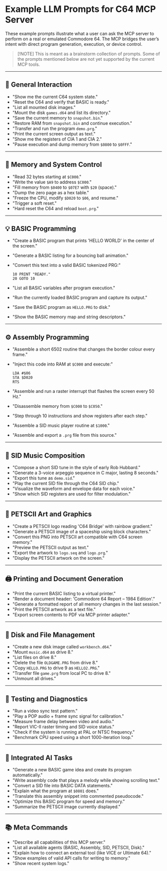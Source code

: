 # Example LLM Prompts for C64 MCP Server

These example prompts illustrate what a user can ask the MCP server to perform on a real or emulated Commodore 64.
The MCP bridges the user’s intent with direct program generation, execution, or device control.

>[!NOTE] This is meant as a brainstorm collection of prompts. Some of the prompts mentioned below are not yet supported by the current MCP tools.

---

## 🧠 General Interaction

- "Show me the current C64 system state."
- "Reset the C64 and verify that BASIC is ready."
- "List all mounted disk images."
- "Mount the disk `games.d64` and list its directory."
- "Save the current memory to `snapshot.bin`."
- "Restore RAM from `snapshot.bin` and continue execution."
- "Transfer and run the program `demo.prg`."
- "Print the current screen output as text."
- "Show me the registers of CIA 1 and CIA 2."
- "Pause execution and dump memory from `$0800` to `$0FFF`."

---

## 💾 Memory and System Control

- "Read 32 bytes starting at `$C000`."
- "Write the value `$A9` to address `$C000`."
- "Fill memory from `$0400` to `$07E7` with `$20` (space)."
- "Dump the zero page as a hex table."
- "Freeze the CPU, modify `$D020` to `$06`, and resume."
- "Trigger a soft reset."
- "Hard reset the C64 and reload `boot.prg`."

---

## 💡 BASIC Programming

- "Create a BASIC program that prints 'HELLO WORLD' in the center of the screen."
- "Generate a BASIC listing for a bouncing ball animation."
- "Convert this text into a valid BASIC tokenized PRG:"
  
  ```basic
  10 PRINT "READY."
  20 GOTO 10
  ```

- "List all BASIC variables after program execution."
- "Run the currently loaded BASIC program and capture its output."
- "Save the BASIC program as `HELLO.PRG` to disk."
- "Show the BASIC memory map and string descriptors."

---

## ⚙️ Assembly Programming

- "Assemble a short 6502 routine that changes the border colour every frame."
- "Inject this code into RAM at `$C000` and execute:"
  
  ```assembly
  LDA #$06
  STA $D020
  RTS
  ```

- "Assemble and run a raster interrupt that flashes the screen every 50 Hz."
- "Disassemble memory from `$C000` to `$C050`."
- "Step through 10 instructions and show registers after each step."
- "Assemble a SID music player routine at `$1000`."
- "Assemble and export a `.prg` file from this source."

---

## 🎵 SID Music Composition

- "Compose a short SID tune in the style of early Rob Hubbard."
- "Generate a 3-voice arpeggio sequence in C major, lasting 8 seconds."
- "Export this tune as `demo.sid`."
- "Play the current SID file through the C64 SID chip."
- "Visualize the waveform and envelope data for each voice."
- "Show which SID registers are used for filter modulation."

---

## 🎨 PETSCII Art and Graphics

- "Create a PETSCII logo reading 'C64 Bridge' with rainbow gradient."
- "Generate a PETSCII image of a spaceship using block characters."
- "Convert this PNG into PETSCII art compatible with C64 screen memory."
- "Preview the PETSCII output as text."
- "Export the artwork to `logo.seq` and `logo.prg`."
- "Display the PETSCII artwork on the screen."

---

## 🖨️ Printing and Document Generation

- "Print the current BASIC listing to a virtual printer."
- "Render a document header: 'Commodore 64 Report – 1984 Edition'."
- "Generate a formatted report of all memory changes in the last session."
- "Print the PETSCII artwork as a text file."
- "Export screen contents to PDF via MCP printer adapter."

---

## 🧩 Disk and File Management

- "Create a new disk image called `workbench.d64`."
- "Mount `music.d64` as drive 8."
- "List files on drive 8."
- "Delete the file `OLDGAME.PRG` from drive 8."
- "Copy `HELLO.PRG` to drive 9 as `HELLO2.PRG`."
- "Transfer file `game.prg` from local PC to drive 8."
- "Unmount all drives."

---

## 🧪 Testing and Diagnostics

- "Run a video sync test pattern."
- "Play a POP audio + frame sync signal for calibration."
- "Measure frame delay between video and audio."
- "Report VIC-II raster timing and SID voice status."
- "Check if the system is running at PAL or NTSC frequency."
- "Benchmark CPU speed using a short 1000-iteration loop."

---

## 🤖 Integrated AI Tasks

- "Generate a new BASIC game idea and create its program automatically."
- "Write assembly code that plays a melody while showing scrolling text."
- "Convert a SID file into BASIC DATA statements."
- "Explain what the program at `$0801` does."
- "Translate this assembly snippet into commented pseudocode."
- "Optimize this BASIC program for speed and memory."
- "Summarize the PETSCII image currently displayed."

---

## 📚 Meta Commands

- "Describe all capabilities of this MCP server."
- "List all available agents (BASIC, Assembly, SID, PETSCII, Disk)."
- "Explain how to connect an external tool (like VICE or Ultimate 64)."
- "Show examples of valid API calls for writing to memory."
- "Show recent system logs."

